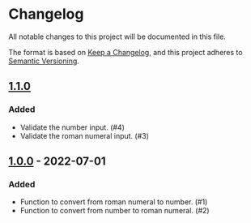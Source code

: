 # Changelog
All notable changes to this project will be documented in this file.

The format is based on [Keep a Changelog](https://keepachangelog.com/en/1.0.0/),
and this project adheres to [Semantic Versioning](https://semver.org/spec/v2.0.0.html).

## [1.1.0]
### Added
- Validate the number input. (#4)
- Validate the roman numeral input. (#3)

## [1.0.0] - 2022-07-01
### Added
- Function to convert from roman numeral to number. (#1)
- Function to convert from number to roman numeral. (#2)

[Unreleased]: https://github.com/rodrigoborgesdeoliveira/Romanumber/compare/main...v1.1.0
[1.1.0]: https://github.com/rodrigoborgesdeoliveira/Romanumber/compare/v1.0.0...v1.1.0
[1.0.0]: https://github.com/rodrigoborgesdeoliveira/Romanumber/releases/tag/v1.0.0

